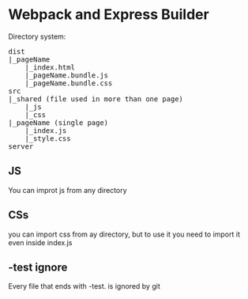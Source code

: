 # Webpack and Express Builder

Directory system:

<pre>
dist
|_pageName
    |_index.html
    |_pageName.bundle.js
    |_pageName.bundle.css
src
|_shared (file used in more than one page)
    |_js
    |_css
|_pageName (single page)
    |_index.js
    |_style.css
server
</pre>

## JS
You can improt js from any directory

## CSs 
you can import css from ay directory, but to use it you need to import it even inside index.js

## -test ignore
Every file that ends with -test. is ignored by git